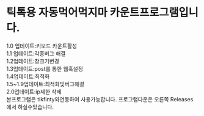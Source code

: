 # 틱톡용 자동먹어먹지마 카운트프로그램입니다.
1.0 업데이트:키보드 카운트활성     
1.1 업데이트:각종버그 해결    
1.2업데이트:창크기변경    
1.3업데이트:post를 통한 웹훅설정    
1.4업데이트:최적화    
1.5~1.9업데이트:최적화및버그해결    
2.0업데이트:ip제한 삭제    
본프로그램은 tikfinty와연동하여 사용가능합니다.
프로그램다운은 오른쪽 Releases 에서 하실수있습니다.
